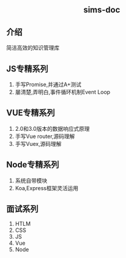 <!--
 * @Author: Jingdongdong
 * @Date: 2021-10-08 16:31:39
 * @LastEditTime: 2022-04-11 20:14:42
 * @LastEditors: Please set LastEditors
 * @Description:
-->

<h2 align="center">sims-doc</h2>

## 介绍 
简洁高效的知识管理库

## JS专精系列
1. 手写Promise,并通过A+测试
2. 屡清楚,弄明白,事件循环机制Event Loop

## VUE专精系列
1. 2.0和3.0版本的数据响应式原理
2. 手写Vue router,源码理解
4. 手写Vuex,源码理解 

## Node专精系列
1. 系统自带模块
2. Koa,Express框架灵活运用


## 面试系列
1. HTLM
2. CSS
3. JS
4. Vue 
5. Node